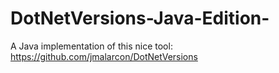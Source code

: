 # DotNetVersions-Java-Edition-
A Java implementation of this nice tool: https://github.com/jmalarcon/DotNetVersions
